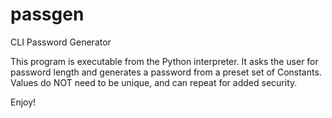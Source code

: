 # passgen
CLI Password Generator

This program is executable from the Python interpreter.  It asks the user for password length and generates a password from a preset set of Constants.  
Values do NOT need to be unique, and can repeat for added security.

Enjoy!
